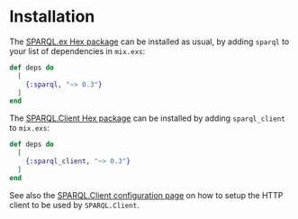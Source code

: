 # Installation

The [SPARQL.ex Hex package](https://hex.pm/packages/sparql) can be installed as usual, by adding `sparql` to your list of dependencies in `mix.exs`:

```elixir
def deps do
  [
    {:sparql, "~> 0.3"}
  ]
end
```

The [SPARQL.Client Hex package](https://hex.pm/packages/sparql_client) can be installed by adding `sparql_client` to `mix.exs`:

```elixir
def deps do
  [
    {:sparql_client, "~> 0.3"}
  ]
end
```

See also the [SPARQL.Client configuration page](/sparql-ex/sparql-client-configuration) on how to setup the HTTP client to be used by `SPARQL.Client`.

